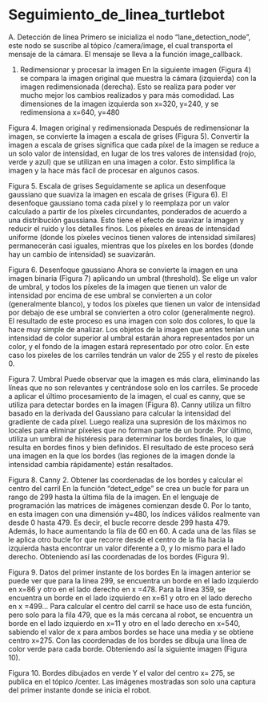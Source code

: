 # Seguimiento_de_linea_turtlebot
A.	Detección de línea
Primero se inicializa el nodo “lane_detection_node”, este nodo se suscribe al tópico /camera/image, el cual transporta el mensaje de la cámara. El mensaje se lleva a la función image_callback.
1.	Redimensionar y procesar la imagen
En la siguiente imagen (Figura 4) se compara la imagen original que muestra la cámara (izquierda) con la imagen redimensionada (derecha). Esto se realiza para poder ver mucho mejor los cambios realizados y para más comodidad. Las dimensiones de la imagen izquierda son x=320, y=240, y se redimensiona a x=640, y=480
 
Figura 4. Imagen original y redimensionada
Después de redimensionar la imagen, se convierte la imagen a escala de grises (Figura 5).
Convertir la imagen a escala de grises significa que cada píxel de la imagen se reduce a un solo valor de intensidad, en lugar de los tres valores de intensidad (rojo, verde y azul) que se utilizan en una imagen a color. Esto simplifica la imagen y la hace más fácil de procesar en algunos casos.
 
Figura 5. Escala de grises
Seguidamente se aplica un desenfoque gaussiano que suaviza la imagen en escala de grises (Figura 6).
El desenfoque gaussiano toma cada píxel y lo reemplaza por un valor calculado a partir de los píxeles circundantes, ponderados de acuerdo a una distribución gaussiana. Esto tiene el efecto de suavizar la imagen y reducir el ruido y los detalles finos. Los píxeles en áreas de intensidad uniforme (donde los píxeles vecinos tienen valores de intensidad similares) permanecerán casi iguales, mientras que los píxeles en los bordes (donde hay un cambio de intensidad) se suavizarán.
 
Figura 6. Desenfoque gaussiano
Ahora se convierte la imagen en una imagen binaria (Figura 7) aplicando un umbral (threshold). Se elige un valor de umbral, y todos los píxeles de la imagen que tienen un valor de intensidad por encima de ese umbral se convierten a un color (generalmente blanco), y todos los píxeles que tienen un valor de intensidad por debajo de ese umbral se convierten a otro color (generalmente negro). 
El resultado de este proceso es una imagen con solo dos colores, lo que la hace muy simple de analizar. Los objetos de la imagen que antes tenían una intensidad de color superior al umbral estarán ahora representados por un color, y el fondo de la imagen estará representado por otro color. 
En este caso los pixeles de los carriles tendrán un valor de 255 y el resto de píxeles 0.
 
Figura 7. Umbral
Puede observar que la imagen es más clara, eliminando las líneas que no son relevantes y centrándose solo en los carriles.
Se procede a aplicar el último procesamiento de la imagen, el cual es canny, que se utiliza para detectar bordes en la imagen (Figura 8).
Canny utiliza un filtro basado en la derivada del Gaussiano para calcular la intensidad del gradiente de cada píxel. Luego realiza una supresión de los máximos no locales para eliminar píxeles que no forman parte de un borde. Por último, utiliza un umbral de histéresis para determinar los bordes finales, lo que resulta en bordes finos y bien definidos.
El resultado de este proceso será una imagen en la que los bordes (las regiones de la imagen donde la intensidad cambia rápidamente) están resaltados.
 
Figura 8. Canny
2.	Obtener las coordenadas de los bordes y calcular el centro del carril
En la función “detect_edge” se crea un bucle for para un rango de 299 hasta la última fila de la imagen. En el lenguaje de programación las matrices de imágenes comienzan desde 0. Por lo tanto, en esta imagen con una dimensión y=480, los índices válidos realmente van desde 0 hasta 479. Es decir, el bucle recorre desde 299 hasta 479. Además, lo hace aumentando la fila de 60 en 60.
A cada una de las filas se le aplica otro bucle for que recorre desde el centro de la fila hacia la izquierda hasta encontrar un valor diferente a 0, y lo mismo para el lado derecho.
Obteniendo así las coordenadas de los bordes (Figura 9).
 
Figura 9. Datos del primer instante de los bordes
En la imagen anterior se puede ver que para la línea 299, se encuentra un borde en el lado izquierdo en x=86 y otro en el lado derecho en x =478. Para la línea 359, se encuentra un borde en el lado izquierdo en x=61 y otro en el lado derecho en x =499…
Para calcular el centro del carril se hace uso de esta función, pero solo para la fila 479, que es la más cercana al robot, se encuentra un borde en el lado izquierdo en x=11 y otro en el lado derecho en x=540, sabiendo el valor de x para ambos bordes se hace una media y se obtiene centro x=275.
Con las coordenadas de los bordes se dibuja una línea de color verde para cada borde. Obteniendo así la siguiente imagen (Figura 10).
 
Figura 10. Bordes dibujados en verde
Y el valor del centro x= 275, se publica en el tópico /center.
Las imágenes mostradas son solo una captura del primer instante donde se inicia el robot.
